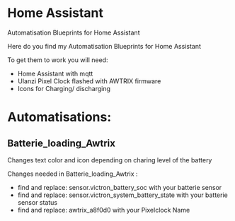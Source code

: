 # Home Assistant
Automatisation Blueprints for Home Assistant 

Here do you find my Automatisation Blueprints for Home Assistant

To get them to work you will need:
- Home Assistant with mqtt
- Ulanzi Pixel Clock flashed with AWTRIX firmware
- Icons for Charging/ discharging

# Automatisations:

## Batterie_loading_Awtrix

Changes text color and icon depending on charing level of the battery

Changes needed in Batterie_loading_Awtrix :

- find and replace: sensor.victron_battery_soc with your batterie sensor
- find and replace: sensor.victron_system_battery_state with your batterie sensor status
- find and replace: awtrix_a8f0d0 with your Pixelclock Name
